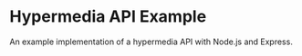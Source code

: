 Hypermedia API Example 
======================

An example implementation of a hypermedia API with Node.js and Express.
